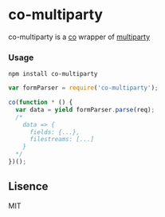 co-multiparty
=============

co-multiparty is a [co](https://github.com/visionmedia/co) wrapper of [multiparty](https://github.com/andrewrk/node-multiparty)

### Usage
```
npm install co-multiparty
```

```javascript
var formParser = require('co-multiparty');

co(function * () {
  var data = yield formParser.parse(req);
  /*
    data => {
      fields: {...},
      filestreams: [...]
    }
  */
})();
```

## Lisence
MIT